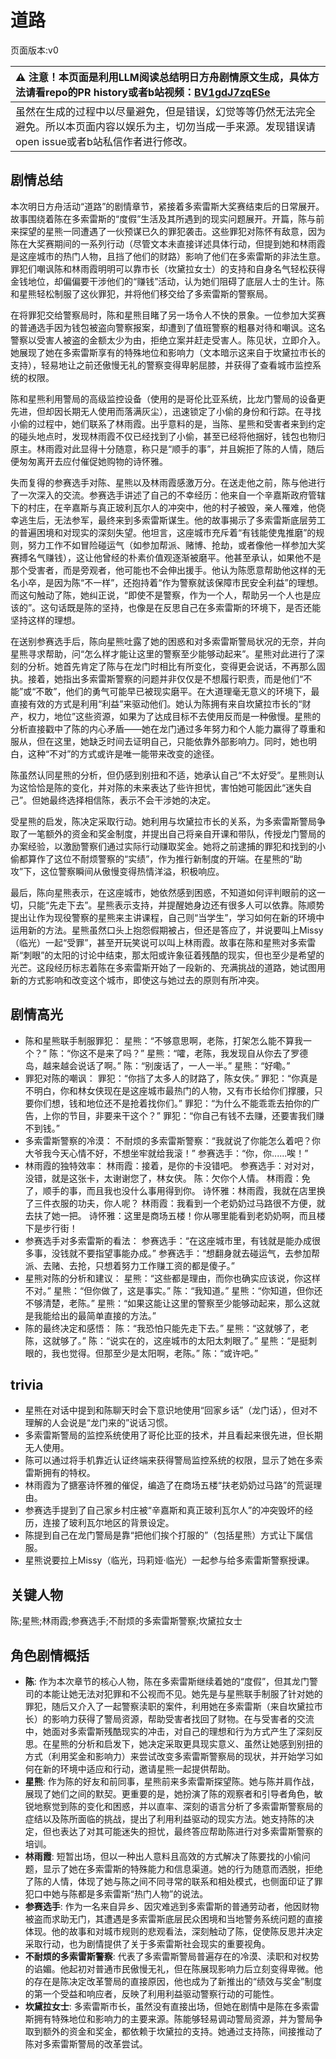 # 道路
页面版本:v0
 

| :warning: 注意！本页面是利用LLM阅读总结明日方舟剧情原文生成，具体方法请看repo的PR history或者b站视频：[BV1gdJ7zqESe](https://www.bilibili.com/video/BV1gdJ7zqESe/)         |
|:----------------------------|
| 虽然在生成的过程中以尽量避免，但是错误，幻觉等等仍然无法完全避免。所以本页面内容以娱乐为主，切勿当成一手来源。发现错误请open issue或者b站私信作者进行修改。|



## 剧情总结
本次明日方舟活动“道路”的剧情章节，紧接着多索雷斯大奖赛结束后的日常展开。故事围绕着陈在多索雷斯的“度假”生活及其所遇到的现实问题展开。开篇，陈与前来探望的星熊一同遭遇了一伙预谋已久的罪犯袭击。这些罪犯对陈怀有敌意，因为陈在大奖赛期间的一系列行动（尽管文本未直接详述具体行动，但提到她和林雨霞是这座城市的热门人物，且挡了他们的财路）影响了他们在多索雷斯的非法生意。罪犯们嘲讽陈和林雨霞明明可以靠市长（坎黛拉女士）的支持和自身名气轻松获得金钱地位，却偏偏要干涉他们的“赚钱”活动，认为她们阻碍了底层人士的生计。陈和星熊轻松制服了这伙罪犯，并将他们移交给了多索雷斯的警察局。

在将罪犯交给警察局时，陈和星熊目睹了另一场令人不快的景象。一位参加大奖赛的普通选手因为钱包被盗向警察报案，却遭到了值班警察的粗暴对待和嘲讽。这名警察以受害人被盗的金额太少为由，拒绝立案并赶走受害人。陈见状，立即介入。她展现了她在多索雷斯享有的特殊地位和影响力（文本暗示这来自于坎黛拉市长的支持），轻易地让之前还傲慢无礼的警察变得卑躬屈膝，并获得了查看城市监控系统的权限。

陈和星熊利用警局的高级监控设备（使用的是哥伦比亚系统，比龙门警局的设备更先进，但却因长期无人使用而落满灰尘），迅速锁定了小偷的身份和行踪。在寻找小偷的过程中，她们联系了林雨霞。出乎意料的是，当陈、星熊和受害者来到约定的碰头地点时，发现林雨霞不仅已经找到了小偷，甚至已经将他捆好，钱包也物归原主。林雨霞对此显得十分随意，称只是“顺手的事”，并且婉拒了陈的人情，随后便匆匆离开去应付催促她购物的诗怀雅。

失而复得的参赛选手对陈、星熊以及林雨霞感激万分。在送走他之前，陈与他进行了一次深入的交流。参赛选手讲述了自己的不幸经历：他来自一个辛嘉斯政府管辖下的村庄，在辛嘉斯与真正玻利瓦尔人的冲突中，他的村子被毁，亲人罹难，他侥幸逃生后，无法参军，最终来到多索雷斯谋生。他的故事揭示了多索雷斯底层劳工的普遍困境和对现实的深刻失望。他坦言，这座城市充斥着“有钱能使鬼推磨”的规则，努力工作不如冒险碰运气（如参加帮派、赌博、抢劫，或者像他一样参加大奖赛搏名气赚钱），这让他曾经的朴素价值观逐渐被磨平。他甚至承认，如果他不是那个受害者，而是旁观者，他可能也不会伸出援手。他认为陈愿意帮助他这样的无名小卒，是因为陈“不一样”，还抱持着“作为警察就该保障市民安全利益”的理想。而这句触动了陈，她纠正说，“即使不是警察，作为一个人，帮助另一个人也是应该的”。这句话既是陈的坚持，也像是在反思自己在多索雷斯的环境下，是否还能坚持这样的理想。

在送别参赛选手后，陈向星熊吐露了她的困惑和对多索雷斯警局状况的无奈，并向星熊寻求帮助，问“怎么样才能让这里的警察至少能够动起来”。星熊对此进行了深刻的分析。她首先肯定了陈与在龙门时相比有所变化，变得更会说话，不再那么固执。接着，她指出多索雷斯警察的问题并非仅仅是不想履行职责，而是他们“不能”或“不敢”，他们的勇气可能早已被现实磨平。在大道理毫无意义的环境下，最直接有效的方式是利用“利益”来驱动他们。她认为陈拥有来自坎黛拉市长的“财产，权力，地位”这些资源，如果为了达成目标不去使用反而是一种傲慢。星熊的分析直接戳中了陈的内心矛盾——她在龙门通过多年努力和个人能力赢得了尊重和服从，但在这里，她缺乏时间去证明自己，只能依靠外部影响力。同时，她也明白，这种“不对”的方式或许是唯一能带来改变的途径。

陈虽然认同星熊的分析，但仍感到别扭和不适，她承认自己“不太好受”。星熊则认为这恰恰是陈的变化，并对陈的未来表达了些许担忧，害怕她可能因此“迷失自己”。但她最终选择相信陈，表示不会干涉她的决定。

受星熊的启发，陈决定采取行动。她利用与坎黛拉市长的关系，为多索雷斯警局争取了一笔额外的资金和奖金制度，并提出自己将亲自开课和带队，传授龙门警局的办案经验，以激励警察们通过实际行动赚取奖金。她将之前逮捕的罪犯和找到的小偷都算作了这位不耐烦警察的“实绩”，作为推行新制度的开端。在星熊的“助攻”下，这位警察瞬间从傲慢变得热情洋溢，积极响应。

最后，陈向星熊表示，在这座城市，她依然感到困惑，不知道如何评判眼前的这一切，只能“先走下去”。星熊表示支持，并提醒她身边还有很多人可以依靠。陈顺势提出让作为现役警察的星熊来主讲课程，自己则“当学生”，学习如何在新的环境中运用新的方法。星熊虽然口头上抱怨假期被占，但还是答应了，并说要叫上Missy（临光）一起“受罪”，甚至开玩笑说可以叫上林雨霞。故事在陈和星熊对多索雷斯“刺眼”的太阳的讨论中结束，那太阳或许象征着残酷的现实，但也至少是希望的光芒。这段经历标志着陈在多索雷斯开始了一段新的、充满挑战的道路，她试图用新的方式影响和改变这个城市，即使这与她过去的原则有所冲突。
## 剧情高光
*   陈和星熊联手制服罪犯：
    星熊：“不够意思啊，老陈，打架怎么能不算我一个？”
    陈：“你这不是来了吗？”
    星熊：“嚯，老陈，我发现自从你去了罗德岛，越来越会说话了啊。”
    陈：“别废话了，一人一半。”
    星熊：“好嘞。”
*   罪犯对陈的嘲讽：
    罪犯：“你挡了太多人的财路了，陈女侠。”
    罪犯：“你真是不明白，你和林女侠现在是这座城市最热门的人物，又有市长给你们撑腰，只要你们想，钱和地位还不是抢着找你们。”
    罪犯：“为什么不能乖乖去拍你的广告，上你的节目，非要来干这个？”
    罪犯：“你自己有钱不去赚，还要害我们赚不到钱。”
*   多索雷斯警察的冷漠：
    不耐烦的多索雷斯警察：“我就说了你能怎么着吧？你大爷我今天心情不好，不想坐牢就给我滚！”
    参赛选手：“你，你......唉！”
*   林雨霞的独特效率：
    林雨霞：接着，是你的卡没错吧。
    参赛选手：对对对，没错，就是这张卡，太谢谢您了，林女侠。
    陈：欠你个人情。
    林雨霞：免了，顺手的事，而且我也没什么事用得到你。
    诗怀雅：林雨霞，我就在店里换了三件衣服的功夫，你人呢？
    林雨霞：我看到一个老奶奶过马路很不方便，就去扶了她一把。
    诗怀雅：这里是商场五楼！你从哪里能看到老奶奶啊，而且楼下是步行街！
*   参赛选手对多索雷斯的看法：
    参赛选手：“在这座城市里，有钱就是能办成很多事，没钱就不要指望事能办成。”
    参赛选手：“想翻身就去碰运气，去参加帮派、去赌、去抢，只想着努力工作赚工资的都是傻子。”
*   星熊对陈的分析和建议：
    星熊：“这些都是理由，而你也确实应该说，你这样不对。”
    星熊：“但你做了，这是事实。”
    陈：“我知道。”
    星熊：“你知道，但你还不够清楚，老陈。”
    星熊：“如果这能让这里的警察至少能够动起来，那么这就是我能给出的最简单直接的方法。”
*   陈的最终决定和感悟：
    陈：“我恐怕只能先走下去。”
    星熊：“这就够了，老陈，这就够了。”
    陈：“说实在的，这座城市的太阳太刺眼了。”
    星熊：“是挺刺眼的，我也觉得。但那至少是太阳啊，老陈。”
    陈：“或许吧。”
## trivia
*   星熊在对话中提到和陈聊天时会下意识地使用“回家乡话”（龙门话），但对不理解的人会说是“龙门来的”说话习惯。
*   多索雷斯警局的监控系统使用了哥伦比亚的技术，并且看起来很先进，但长期无人使用。
*   陈可以通过将手机靠近认证终端来获得警局监控系统的权限，显示了她在多索雷斯拥有的特权。
*   林雨霞为了搪塞诗怀雅的催促，编造了在商场五楼“扶老奶奶过马路”的荒诞理由。
*   参赛选手提到了自己家乡村庄被“辛嘉斯和真正玻利瓦尔人”的冲突毁坏的经历，连接了玻利瓦尔地区的背景设定。
*   陈提到自己在龙门警局是靠“把他们挨个打服的”（包括星熊）方式让下属信服。
*   星熊说要拉上Missy（临光，玛莉娅·临光）一起参与给多索雷斯警察授课。
## 关键人物
陈;星熊;林雨霞;参赛选手;不耐烦的多索雷斯警察;坎黛拉女士
## 角色剧情概括
-   **陈**: 作为本次章节的核心人物，陈在多索雷斯继续着她的“度假”，但其龙门警司的本能让她无法对犯罪和不公视而不见。她先是与星熊联手制服了针对她的罪犯，随后又介入了一起警察渎职的案件，利用她在多索雷斯（来自坎黛拉市长）的影响力获得了警局资源，帮助受害者找回了财物。在与受害者的交流中，她面对多索雷斯残酷现实的冲击，对自己的理想和行为方式产生了深刻反思。在星熊的分析和启发下，她决定采取更具现实意义、虽然让她感到别扭的方式（利用奖金和影响力）来尝试改变多索雷斯警察局的现状，并开始学习如何在新的环境中适应和行动，邀请星熊一起提供帮助。
-   **星熊**: 作为陈的好友和前同事，星熊前来多索雷斯探望陈。她与陈并肩作战，展现了她们之间的默契。更重要的是，她扮演了陈的观察者和引导者角色，敏锐地察觉到陈的变化和困惑，并以直率、深刻的语言分析了多索雷斯警察局的症结以及陈所面临的挑战，提出了利用利益驱动的现实方法。她支持陈的决定，但也表达了对其可能迷失的担忧，最终答应帮助陈进行对多索雷斯警察的培训。
-   **林雨霞**: 短暂出场，但以一种出人意料且高效的方式解决了陈要找的小偷问题，显示了她在多索雷斯的特殊能力和信息渠道。她的行为随意而洒脱，拒绝了陈的人情，体现了她与陈之间不同寻常的联系和相处模式，也侧面印证了罪犯口中她与陈都是多索雷斯“热门人物”的说法。
-   **参赛选手**: 作为一名来自异乡、因灾难逃到多索雷斯的普通劳动者，他因财物被盗而求助无门，其遭遇是多索雷斯底层民众困境和当地警务系统问题的直接体现。他的故事和对城市规则的悲观看法，深刻触动了陈，促使陈反思并决定采取行动，也为剧情提供了关于多索雷斯社会现实的重要视角。
-   **不耐烦的多索雷斯警察**: 代表了多索雷斯警局普遍存在的冷漠、渎职和对权势的谄媚。他起初对普通市民傲慢无礼，但在陈展现影响力后立刻变得卑微。他的存在是陈决定改革警局的直接原因，他也成为了新推出的“绩效与奖金”制度的第一个受益和响应者，反映了利用利益驱动警察行动的可能性。
-   **坎黛拉女士**: 多索雷斯市长，虽然没有直接出场，但她在剧情中是陈在多索雷斯拥有特殊地位和影响力的主要来源。陈能够轻易调动警局资源，并为警局争取到额外的资金和奖金，都依赖于坎黛拉的支持。她通过支持陈，间接推动了陈对多索雷斯警局的改革尝试。